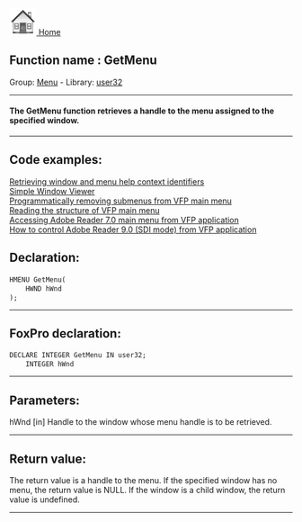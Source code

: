 [<img src="../../images/home.png"> Home ](https://github.com/VFPX/Win32API)  

## Function name : GetMenu
Group: [Menu](../../functions_group.md#Menu)  -  Library: [user32](../../libraries.md#user32)  
***  


#### The GetMenu function retrieves a handle to the menu assigned to the specified window. 
***  


## Code examples:
[Retrieving window and menu help context identifiers](../../samples/sample_025.md)  
[Simple Window Viewer](../../samples/sample_057.md)  
[Programmatically removing submenus from VFP main menu](../../samples/sample_258.md)  
[Reading the structure of VFP main menu](../../samples/sample_337.md)  
[Accessing Adobe Reader 7.0 main menu from VFP application](../../samples/sample_495.md)  
[How to control Adobe Reader 9.0 (SDI mode) from VFP application](../../samples/sample_550.md)  

## Declaration:
```foxpro  
HMENU GetMenu(
	HWND hWnd
);  
```  
***  


## FoxPro declaration:
```foxpro  
DECLARE INTEGER GetMenu IN user32;
	INTEGER hWnd  
```  
***  


## Parameters:
hWnd
[in] Handle to the window whose menu handle is to be retrieved.   
***  


## Return value:
The return value is a handle to the menu. If the specified window has no menu, the return value is NULL. If the window is a child window, the return value is undefined.  
***  

